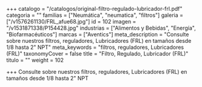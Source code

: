 +++
catalogo = "/catalogos/original-filtro-regulado-lubricador-frl.pdf"
categoria = ""
familias = ["Neumática", "neumatica", "filtros"]
galeria = ["/v1576261130/FRL_afue68.jpg"]
id = 102
imagen = "/v1531871338/P154428.jpg"
industrias = ["Alimentos y Bebidas", "Energía", "Biofarmacéuticos"]
marcas = ["Aventics"]
meta_description = "Consulte sobre nuestros filtros, reguladores, Lubricadores (FRL) en tamaños desde 1/8 hasta 2\" NPT"
meta_keywords = "filtros, reguladores, Lubricadores (FRL)"
taxonomyCover = false
title = "Filtro, Regulado, Lubricador (FRL)"
titulo = ""
weight = 102

+++
Consulte sobre nuestros filtros, reguladores, Lubricadores (FRL) en tamaños desde 1/8 hasta 2" NPT